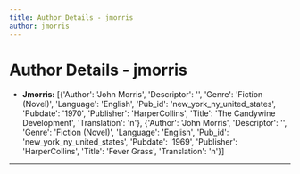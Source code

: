 ```yaml
---
title: Author Details - jmorris
author: jmorris
---
```


# Author Details - jmorris

<ul>
    <li><strong>Jmorris:</strong> [{'Author': 'John Morris', 'Descriptor': '', 'Genre': 'Fiction (Novel)', 'Language': 'English', 'Pub_id': 'new_york_ny_united_states', 'Pubdate': '1970', 'Publisher': 'HarperCollins', 'Title': 'The Candywine Development', 'Translation': 'n'}, {'Author': 'John Morris', 'Descriptor': '', 'Genre': 'Fiction (Novel)', 'Language': 'English', 'Pub_id': 'new_york_ny_united_states', 'Pubdate': '1969', 'Publisher': 'HarperCollins', 'Title': 'Fever Grass', 'Translation': 'n'}]</li>
</ul>
<hr>